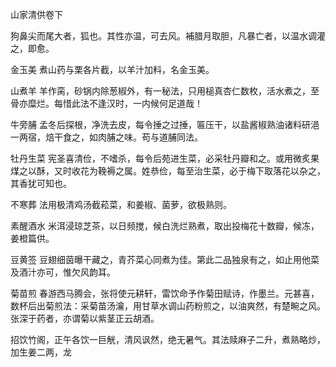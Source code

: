 山家清供卷下

狗鼻尖而尾大者，狐也。其性亦温，可去风。補腊月取胆，凡暴亡者，以温水调灌之，即愈。

金玉美
煮山药与栗各片截，以羊汁加料，名金玉美。

山煮羊
羊作脔，砂锅内除葱椒外，有一秘法，只用槌真杏仁数枚，活水煮之，至骨亦糜烂。每惜此法不逢汉时，一内候何足道哉！

牛旁脯
孟冬后探根，净洗去皮，每令捶之过捶，匾压干，以盐酱椒熟油诸料研浥一两宿，焙干食之，如肉脯之味。苟与道脯同法。

牡丹生菜
宪圣喜清俭，不嗜杀，每令后苑进生菜，必采牡丹瓣和之。或用微炙果煤之以酥，又时收花为鞔褥之属。姓恭俭，每至治生菜，必于梅下取落花以杂之，其香犹可知也。

不寒葬
法用极清鸡汤截菘菜，和姜椒、菌萝，欲极熟则。

素醒酒水
米洱浸琼芝茶，以日频搅，候白洗烂熟煮，取出投梅花十数瓣，候冻，姜橙篇供。

豆黄签
豆翅细茵曝干藏之，青芥菜心同煮为佳。第此二品独泉有之，如止用他菜及酒汁亦可，惟欠风韵耳。

菊苗煎
春游西马腾会，张将使元耕轩，雷饮命予作菊田赋诗，作墨兰。元甚喜，数杯后出菊煎法：采菊苗汤瀹，用甘草水调山药粉煎之，以油爽然，有楚畹之风。张深于药者，亦谓菊以紫茎正云胡酒。

招饮竹阁，正午各饮一巨觥，清风讽然，绝无暑气。其法赎麻子二升，煮熟略炒，加生姜二两，龙